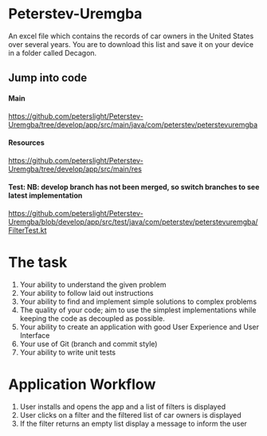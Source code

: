 # Peterstev-Uremgba
An excel file which contains the records of car owners in the United States over several years. You are to download this list and save it on your device in a folder called Decagon.

## Jump into code
#### Main

https://github.com/peterslight/Peterstev-Uremgba/tree/develop/app/src/main/java/com/peterstev/peterstevuremgba

#### Resources
https://github.com/peterslight/Peterstev-Uremgba/tree/develop/app/src/main/res

#### Test: NB: develop branch has not been merged, so switch branches to see latest implementation
 
https://github.com/peterslight/Peterstev-Uremgba/blob/develop/app/src/test/java/com/peterstev/peterstevuremgba/FilterTest.kt

# The task
1. Your ability to understand the given problem
2. Your ability to follow laid out instructions
3. Your ability to find and implement simple solutions to complex problems
4. The quality of your code; aim to use the simplest implementations while keeping the code as
decoupled as possible.
5. Your ability to create an application with good User Experience and User Interface
6. Your use of Git (branch and commit style)
7. Your ability to write unit tests

# Application Workflow

1. User installs and opens the app and a list of filters is displayed
2. User clicks on a filter and the filtered list of car owners is displayed
3. If the filter returns an empty list display a message to inform the user
